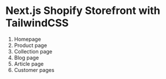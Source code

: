 # Next.js Shopify Storefront with TailwindCSS

1. Homepage
2. Product page
3. Collection page
4. Blog page
5. Article page
6. Customer pages
